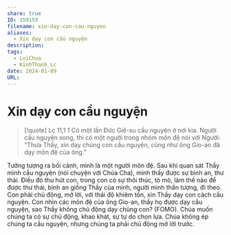 ```yaml
---
share: true
ID: 159159
filename: xin-day-con-cau-nguyen
aliases:
  - Xin dạy con cầu nguyện
description: 
tags:
  - LoiChua
  - KinhThanh_Lc
date: 2024-01-09
URL: 
---
```


# Xin dạy con cầu nguyện

> [!quote] Lc 11,1
> *1* Có một lần Đức Giê-su cầu nguyện ở nơi kia. Người cầu nguyện xong, thì có một người trong nhóm môn đệ nói với Người: “Thưa Thầy, xin dạy chúng con cầu nguyện, cũng như ông Gio-an đã dạy môn đệ của ông.”

Tưởng tượng ra bối cảnh, mình là một người môn đệ. Sau khi quan sát Thầy mình cầu nguyện (nói chuyện với Chúa Cha), mình thấy được sự bình an, thư thái. Điều đó thu hút con, trong con có sự thôi thúc, tò mò, làm thế nào để được thư thái, bình an giống Thầy của mình, người mình thần tượng, đi theo. Con phải chủ động, mở lời, với thái độ khiêm tốn, xin Thầy dạy con cách cầu nguyện. Con nhìn các môn đệ của ông Gio-an, thấy họ được dạy cầu nguyện, sao Thầy không chủ động dạy chúng con? (FOMO). Chúa muốn chúng ta có sự chủ động, khao khát, sự tự do chọn lựa. Chúa không ép chúng ta cầu nguyện, nhưng chúng ta phải chủ động mở lời trước.